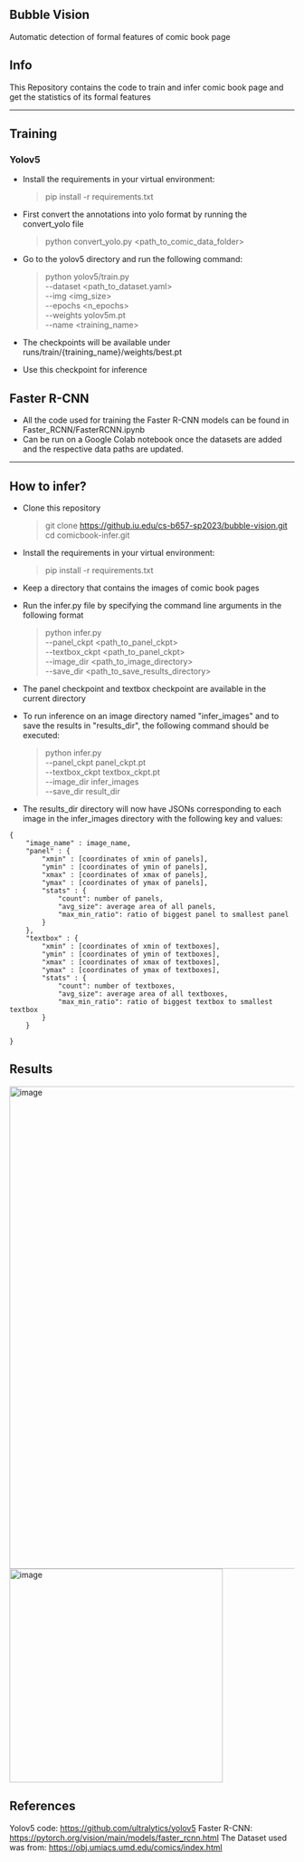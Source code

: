 ## Bubble Vision

Automatic detection of formal features of comic book page 
</div>

## Info

This Repository contains the code to train and infer comic book page and get the statistics of its formal features

---
## Training

### Yolov5

- Install the requirements in your virtual environment:
    > pip install -r requirements.txt

- First convert the annotations into yolo format by running the convert_yolo file
    > python convert_yolo.py <path_to_comic_data_folder>

- Go to the yolov5 directory and run the following command:
    > python yolov5/train.py  \
    > --dataset <path_to_dataset.yaml> \
    > --img <img_size> \
    > --epochs <n_epochs> \
    > --weights yolov5m.pt \
    > --name <training_name>

- The checkpoints will be available under runs/train/{training_name}/weights/best.pt

- Use this checkpoint for inference

## Faster R-CNN
- All the code used for training the Faster R-CNN models can be found in Faster_RCNN/FasterRCNN.ipynb
- Can be run on a Google Colab notebook once the datasets are added and the respective data paths are updated.

---
## How to infer?

- Clone this repository
    > git clone https://github.iu.edu/cs-b657-sp2023/bubble-vision.git \
    > cd comicbook-infer.git

- Install the requirements in your virtual environment:
    > pip install -r requirements.txt

- Keep a directory that contains the images of comic book pages

- Run the infer.py file by specifying the command line arguments in the following format
    > python infer.py \
    > --panel_ckpt <path_to_panel_ckpt> \
    > --textbox_ckpt <path_to_panel_ckpt> \
    > --image_dir <path_to_image_directory> \
    > --save_dir <path_to_save_results_directory>

- The panel checkpoint and textbox checkpoint are available in the current directory

- To run inference on an image directory named "infer_images" and to save the results in "results_dir", the following command should be executed:
    > python infer.py \
    > --panel_ckpt panel_ckpt.pt \
    > --textbox_ckpt textbox_ckpt.pt \
    > --image_dir infer_images \
    > --save_dir result_dir

- The results_dir directory will now have JSONs corresponding to each image in the infer_images directory with the following key and values:

```
{
    "image_name" : image_name,
    "panel" : {
        "xmin" : [coordinates of xmin of panels],
        "ymin" : [coordinates of ymin of panels],
        "xmax" : [coordinates of xmax of panels],
        "ymax" : [coordinates of ymax of panels],
        "stats" : {
            "count": number of panels,
            "avg_size": average area of all panels,
            "max_min_ratio": ratio of biggest panel to smallest panel
        }
    },
    "textbox" : {
        "xmin" : [coordinates of xmin of textboxes],
        "ymin" : [coordinates of ymin of textboxes],
        "xmax" : [coordinates of xmax of textboxes],
        "ymax" : [coordinates of ymax of textboxes],
        "stats" : {
            "count": number of textboxes,
            "avg_size": average area of all textboxes,
            "max_min_ratio": ratio of biggest textbox to smallest textbox
        }
    }

}
```

## Results

<img width="851" alt="image" src="https://github.com/nileshrathi99/bubble-vision/assets/32071800/d6a1aee0-532c-4908-a922-9cfd219bc64e">

<img width="377" alt="image" src="https://github.com/nileshrathi99/bubble-vision/assets/32071800/e67cba2e-e08e-468b-b9a9-765eb34cfbf3">

## References

Yolov5 code: https://github.com/ultralytics/yolov5
Faster R-CNN: https://pytorch.org/vision/main/models/faster_rcnn.html
The Dataset used was from: https://obj.umiacs.umd.edu/comics/index.html 

